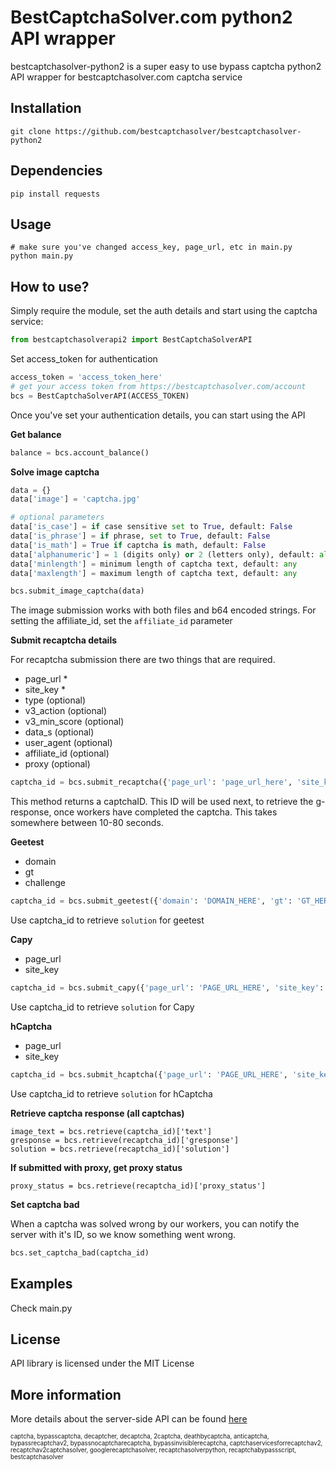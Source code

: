 BestCaptchaSolver.com python2 API wrapper
=========================================

bestcaptchasolver-python2 is a super easy to use bypass captcha python2 API wrapper for bestcaptchasolver.com captcha service

## Installation    
    git clone https://github.com/bestcaptchasolver/bestcaptchasolver-python2

## Dependencies
    pip install requests

## Usage
    # make sure you've changed access_key, page_url, etc in main.py
    python main.py  

## How to use?

Simply require the module, set the auth details and start using the captcha service:

``` python
from bestcaptchasolverapi2 import BestCaptchaSolverAPI
```
Set access_token for authentication

``` python
access_token = 'access_token_here'
# get your access token from https://bestcaptchasolver.com/account
bcs = BestCaptchaSolverAPI(ACCESS_TOKEN)
```

Once you've set your authentication details, you can start using the API

**Get balance**

``` python
balance = bcs.account_balance()                 
```

**Solve image captcha**

``` python
data = {}
data['image'] = 'captcha.jpg'

# optional parameters
data['is_case'] = if case sensitive set to True, default: False
data['is_phrase'] = if phrase, set to True, default: False
data['is_math'] = True if captcha is math, default: False
data['alphanumeric'] = 1 (digits only) or 2 (letters only), default: all characters
data['minlength'] = minimum length of captcha text, default: any
data['maxlength'] = maximum length of captcha text, default: any

bcs.submit_image_captcha(data)
```
The image submission works with both files and b64 encoded strings.
For setting the affiliate_id, set the `affiliate_id` parameter

**Submit recaptcha details**

For recaptcha submission there are two things that are required.
- page_url *
- site_key *
- type (optional)
- v3_action (optional)
- v3_min_score (optional)
- data_s (optional)
- user_agent (optional)
- affiliate_id (optional)
- proxy (optional)

``` python
captcha_id = bcs.submit_recaptcha({'page_url': 'page_url_here', 'site_key': 'sitekey_here')   
```

This method returns a captchaID. This ID will be used next, to retrieve the g-response, once workers have 
completed the captcha. This takes somewhere between 10-80 seconds.

**Geetest**
- domain
- gt
- challenge

```python
captcha_id = bcs.submit_geetest({'domain': 'DOMAIN_HERE', 'gt': 'GT_HERE', 'challenge': 'CHALLENGE_HERE'})
```

Use captcha_id to retrieve `solution` for geetest

**Capy**
- page_url
- site_key

```python
captcha_id = bcs.submit_capy({'page_url': 'PAGE_URL_HERE', 'site_key': 'SITEKEY_HERE'})
```

Use captcha_id to retrieve `solution` for Capy

**hCaptcha**
- page_url
- site_key

```python
captcha_id = bcs.submit_hcaptcha({'page_url': 'PAGE_URL_HERE', 'site_key': 'SITEKEY_HERE'})
```

Use captcha_id to retrieve `solution` for hCaptcha

**Retrieve captcha response (all captchas)**

```
image_text = bcs.retrieve(captcha_id)['text']
gresponse = bcs.retrieve(recaptcha_id)['gresponse']
solution = bcs.retrieve(recaptcha_id)['solution']
```

**If submitted with proxy, get proxy status**
```
proxy_status = bcs.retrieve(recaptcha_id)['proxy_status']
```

**Set captcha bad**

When a captcha was solved wrong by our workers, you can notify the server with it's ID,
so we know something went wrong.

``` python
bcs.set_captcha_bad(captcha_id)
```

## Examples
Check main.py

## License
API library is licensed under the MIT License

## More information
More details about the server-side API can be found [here](https://bestcaptchasolver.com/api )


<sup><sub>captcha, bypasscaptcha, decaptcher, decaptcha, 2captcha, deathbycaptcha, anticaptcha, 
bypassrecaptchav2, bypassnocaptcharecaptcha, bypassinvisiblerecaptcha, captchaservicesforrecaptchav2, 
recaptchav2captchasolver, googlerecaptchasolver, recaptchasolverpython, recaptchabypassscript, bestcaptchasolver</sup></sub>

